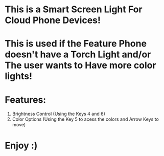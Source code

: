 <h1>This is a Smart Screen Light For Cloud Phone Devices!</h1>
<h1>This is used if the Feature Phone doesn't have a Torch Light and/or The user wants to Have more color lights!</h1>
<h1>Features:</h1>
<ol>
  <li>Brightness Control (Using the Keys 4 and 6)</li>
  <li>Color Options (Using the Key 5 to acess the colors and Arrow Keys to move)</li>
</ol>
<h1>Enjoy :)</h1>
